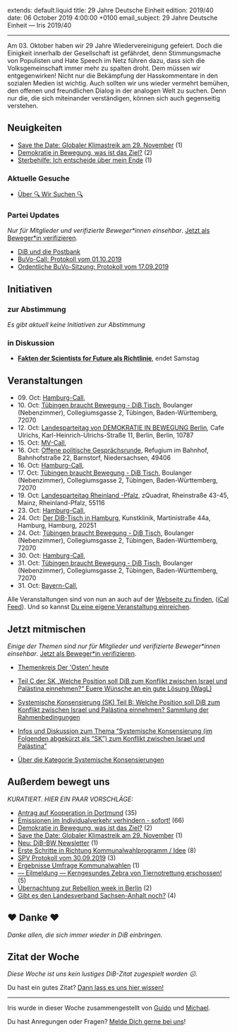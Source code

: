 
extends: default.liquid
title: 29 Jahre Deutsche Einheit
edition: 2019/40
date: 06 October 2019 4:00:00 +0100
email_subject: 29 Jahre Deutsche Einheit — Iris 2019/40

---
Am 03. Oktober haben wir 29 Jahre Wiedervereinigung gefeiert. Doch die Einigkeit innerhalb der Gesellschaft ist gefährdet, denn Stimmungsmache von Populisten und Hate Speech im Netz führen dazu, dass sich die Volksgemeinschaft immer mehr zu spalten droht. Dem müssen wir entgegenwirken! Nicht nur die Bekämpfung der Hasskommentare in den sozialen Medien ist wichtig. Auch sollten wir uns wieder vermehrt bemühen, den offenen und freundlichen Dialog in der analogen Welt zu suchen. Denn nur die, die sich miteinander verständigen, können sich auch gegenseitig verstehen.

## Neuigkeiten

 - [Save the Date: Globaler Klimastreik am 29. November](https://marktplatz.dib.de/t/save-the-date-globaler-klimastreik-am-29-november/31884) (1)
 - [Demokratie in Bewegung, was ist das Ziel?](https://marktplatz.dib.de/t/demokratie-in-bewegung-was-ist-das-ziel/31853) (2)
 - [Sterbehilfe: Ich entscheide über mein Ende](https://marktplatz.dib.de/t/sterbehilfe-ich-entscheide-ueber-mein-ende/31827) (1)

### Aktuelle Gesuche

 - [Über 🔍 Wir Suchen 🔍](https://marktplatz.dib.de/t/ueber-wir-suchen/8837)

### Partei Updates

_Nur für Mitglieder und verifizierte Beweger\*innen einsehbar_. [Jetzt als Beweger\*in verifizieren](https://dib.de/bewegerin-werden/).

 - [DiB und die Postbank](https://marktplatz.dib.de/t/dib-und-die-postbank/31874)
 - [BuVo-Call: Protokoll vom 01.10.2019](https://marktplatz.dib.de/t/buvo-call-protokoll-vom-01-10-2019/31861)
 - [Ordentliche BuVo-Sitzung: Protokoll vom 17.09.2019](https://marktplatz.dib.de/t/ordentliche-buvo-sitzung-protokoll-vom-17-09-2019/31648)

## Initiativen

### zur Abstimmung
_Es gibt aktuell keine Initiativen zur Abstimmung_

### in Diskussion
 - **[Fakten der Scientists for Future als Richtlinie](https://abstimmen.dib.de/initiative/279-fakten-der-scientists-for-future-als-richtlinie)**, endet Samstag


## Veranstaltungen

 - 09.&nbsp;Oct: [Hamburg-Call](https://dib.de/veranstaltungen/hamburg-call-2-2019-10-09/), 
 - 10.&nbsp;Oct: [Tübingen braucht Bewegung - DiB Tisch](https://dib.de/veranstaltungen/tuebingen-braucht-bewegung-dib-tisch-2019-10-10/), Boulanger (Nebenzimmer), Collegiumsgasse 2, Tübingen, Baden-Württemberg, 72070
 - 12.&nbsp;Oct: [Landesparteitag von DEMOKRATIE IN BEWEGUNG Berlin](https://dib.de/veranstaltungen/landesparteitag-von-demokratie-in-bewegung-berlin/), Cafe Ulrichs, Karl-Heinrich-Ulrichs-Straße 11, Berlin, Berlin, 10787
 - 15.&nbsp;Oct: [MV-Call](https://dib.de/veranstaltungen/mv-call/), 
 - 16.&nbsp;Oct: [Offene politische Gesprächsrunde](https://dib.de/veranstaltungen/offene-politische-gespraechsrunde-2019-10-16/), Refugium im Bahnhof, Bahnhofstraße 22, Barnstorf, Niedersachsen, 49406
 - 16.&nbsp;Oct: [Hamburg-Call](https://dib.de/veranstaltungen/hamburg-call-2-2019-10-16/), 
 - 17.&nbsp;Oct: [Tübingen braucht Bewegung - DiB Tisch](https://dib.de/veranstaltungen/tuebingen-braucht-bewegung-dib-tisch-2019-10-17/), Boulanger (Nebenzimmer), Collegiumsgasse 2, Tübingen, Baden-Württemberg, 72070
 - 19.&nbsp;Oct: [Landesparteitag Rheinland -Pfalz](https://dib.de/veranstaltungen/landesparteitag-rheinland-pfalz/), zQuadrat, Rheinstraße 43-45, Mainz, Rheinland-Pfalz, 55116
 - 23.&nbsp;Oct: [Hamburg-Call](https://dib.de/veranstaltungen/hamburg-call-2-2019-10-23/), 
 - 24.&nbsp;Oct: [Der DiB-Tisch in Hamburg](https://dib.de/veranstaltungen/der-dib-tisch-in-hamburg-2019-10-24/), Kunstklinik, Martinistraße 44a, Hamburg, Hamburg, 20251
 - 24.&nbsp;Oct: [Tübingen braucht Bewegung - DiB Tisch](https://dib.de/veranstaltungen/tuebingen-braucht-bewegung-dib-tisch-2019-10-24/), Boulanger (Nebenzimmer), Collegiumsgasse 2, Tübingen, Baden-Württemberg, 72070
 - 30.&nbsp;Oct: [Hamburg-Call](https://dib.de/veranstaltungen/hamburg-call-2-2019-10-30/), 
 - 31.&nbsp;Oct: [Tübingen braucht Bewegung - DiB Tisch](https://dib.de/veranstaltungen/tuebingen-braucht-bewegung-dib-tisch-2019-10-31/), Boulanger (Nebenzimmer), Collegiumsgasse 2, Tübingen, Baden-Württemberg, 72070
 - 31.&nbsp;Oct: [Bayern-Call](https://dib.de/veranstaltungen/bayern-call-2019-10-31/), 


Alle Veranstaltungen sind von nun an auch auf der [Webseite zu finden](https://dib.de/veranstaltungen/), ([iCal Feed](https://dib.de/?ical=1)). Und so kannst [Du eine eigene Veranstaltung einreichen](https://marktplatz.dib.de/t/eine-veranstaltung-auf-der-webseite-einreichen/21379).

## Jetzt mitmischen

_Einige der Themen sind nur für Mitglieder und verifizierte Beweger\*innen einsehbar_. [Jetzt als Beweger\*in verifizieren](https://dib.de/bewegerin-werden/).

 - [Themenkreis Der 'Osten' heute](https://marktplatz.dib.de/t/themenkreis-der-osten-heute/20162)

 - [Teil C der SK „Welche Position soll DiB zum Konflikt zwischen Israel und Palästina einnehmen?“ Euere Wünsche an ein gute Lösung (WagL)](https://marktplatz.dib.de/t/teil-c-der-sk-welche-position-soll-dib-zum-konflikt-zwischen-israel-und-palaestina-einnehmen-euere-wuensche-an-ein-gute-loesung-wagl/23423)
 - [Systemische Konsensierung (SK) Teil B: Welche Position soll DiB zum Konflikt zwischen Israel und Palästina einnehmen? Sammlung der Rahmenbedingungen](https://marktplatz.dib.de/t/systemische-konsensierung-sk-teil-b-welche-position-soll-dib-zum-konflikt-zwischen-israel-und-palaestina-einnehmen-sammlung-der-rahmenbedingungen/22729)
 - [Infos und Diskussion zum Thema “Systemische Konsensierung (im Folgenden abgekürzt als “SK”) zum Konflikt zwischen Israel und Palästina”](https://marktplatz.dib.de/t/infos-und-diskussion-zum-thema-systemische-konsensierung-im-folgenden-abgekuerzt-als-sk-zum-konflikt-zwischen-israel-und-palaestina/20677)
 - [Über die Kategorie Systemische Konsensierungen](https://marktplatz.dib.de/t/ueber-die-kategorie-systemische-konsensierungen/12555)


## Außerdem bewegt uns

_KURATIERT. HIER EIN PAAR VORSCHLÄGE:_
 - [Antrag auf Kooperation in Dortmund](https://marktplatz.dib.de/t/antrag-auf-kooperation-in-dortmund/31862) (35)
 - [Emissionen im Individualverkehr verhindern - sofort!](https://marktplatz.dib.de/t/emissionen-im-individualverkehr-verhindern-sofort/31797) (66)
 - [Demokratie in Bewegung, was ist das Ziel?](https://marktplatz.dib.de/t/demokratie-in-bewegung-was-ist-das-ziel/31853) (2)
 - [Save the Date: Globaler Klimastreik am 29. November](https://marktplatz.dib.de/t/save-the-date-globaler-klimastreik-am-29-november/31884) (1)
 - [Neu: DiB-BW Newsletter](https://marktplatz.dib.de/t/neu-dib-bw-newsletter/31817) (1)
 - [Erste Schritte in Richtung Kommunalwahlprogramm / Idee](https://marktplatz.dib.de/t/erste-schritte-in-richtung-kommunalwahlprogramm-idee/31860) (8)
 - [SPV Protokoll vom 30.09.2019](https://marktplatz.dib.de/t/spv-protokoll-vom-30-09-2019/31819) (3)
 - [Ergebnisse Umfrage Kommunalwahlen](https://marktplatz.dib.de/t/ergebnisse-umfrage-kommunalwahlen/31859) (1)
 - [— Eilmeldung — Kerngesundes Zebra von Tiernotrettung erschossen!](https://marktplatz.dib.de/t/eilmeldung-kerngesundes-zebra-von-tiernotrettung-erschossen/31858) (5)
 - [Übernachtung zur Rebellion week in Berlin](https://marktplatz.dib.de/t/uebernachtung-zur-rebellion-week-in-berlin/31814) (2)
 - [Gibt es den Landesverband Sachsen-Anhalt noch?](https://marktplatz.dib.de/t/gibt-es-den-landesverband-sachsen-anhalt-noch/31809) (4)

## ❤️ Danke ❤️
_Danke allen, die sich immer wieder in DiB einbringen._

## Zitat der Woche
_Diese Woche ist uns kein lustiges DiB-Zitat zugespielt worden ☹._

Du hast ein gutes Zitat? [Dann lass es uns hier wissen!](https://marktplatz.dib.de/t/lustige-dib-zitate/10175)

---

Iris wurde in dieser Woche zusammengestellt von [Guido](https://marktplatz.dib.de/u/Guido/) und [Michael](https://marktplatz.dib.de/u/MichaelVoss/).

Du hast Anregungen oder Fragen? [Melde Dich gerne bei uns](https://marktplatz.dib.de/t/neu-iris-die-woechtliche-zusammenfasssung-zum-sonntagsbrunch/10990)!

